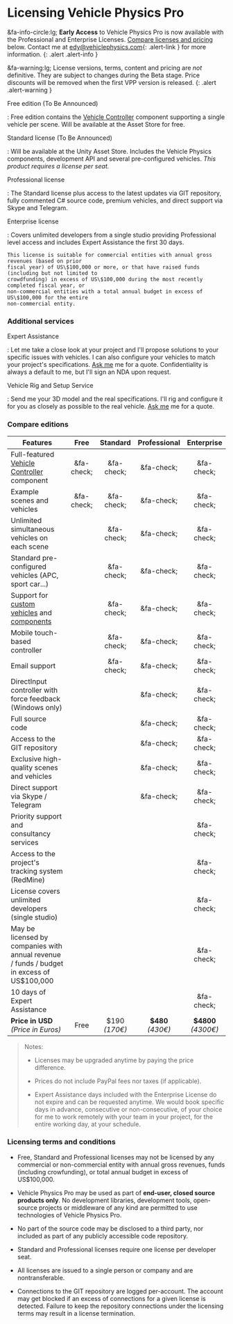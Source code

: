 # Licensing Vehicle Physics Pro

&fa-info-circle:lg; **Early Access** to Vehicle Physics Pro is now available with the Professional
and Enterprise Licenses. [Compare licenses and pricing](#compare-editions) below. Contact me at
[edy@vehiclephysics.com](mailto:edy@vehiclephysics.com){: .alert-link } for more information.
{: .alert .alert-info }

&fa-warning:lg; License versions, terms, content and pricing are _not_ definitive. They are subject
to changes during the Beta stage. Price discounts will be removed when the first VPP version is
released.
{: .alert .alert-warning }

Free edition (To Be Announced)

:	Free edition contains the [Vehicle Controller](/components/vehicle-controller.md) component
	supporting a single vehicle per scene. Will be available at the Asset Store for free.

Standard license (To Be Announced)

:	Will be available at the Unity Asset Store. Includes the Vehicle Physics components,
	development API and several pre-configured vehicles. _This product requires a license per seat._

Professional license

:	The Standard license plus access to the latest updates via GIT repository, fully commented C#
	source code, premium vehicles, and direct support via Skype and Telegram.

Enterprise license

:	Covers unlimited developers from a single studio providing Professional level access and
	includes Expert Assistance the first 30 days.

	This license is suitable for commercial entities with annual gross revenues (based on prior
	fiscal year) of US\$100,000 or more, or that have raised funds (including but not limited to
	crowdfunding) in excess of US\$100,000 during the most recently completed fiscal year, or
	non-commercial entities with a total annual budget in excess of US\$100,000 for the entire
	non-commercial entity.

### Additional services

Expert Assistance

:	Let me take a close look at your project and I'll propose solutions to your specific issues
	with vehicles. I can also configure your vehicles to match your project's specifications.
	[Ask me](mailto:edy@vehiclephysics.com) me for a quote. Confidentiality is always a default
	to me, but I'll sign an NDA upon request.

Vehicle Rig and Setup Service

:	Send me your 3D model and the real specifications. I'll rig and configure it for you as closely
	as possible to the real vehicle. [Ask me](mailto:edy@vehiclephysics.com) me for a quote.


### Compare editions

| Features | <center>Free</center> | <center>Standard</center> | <center>Professional</center> | <center>Enterprise</center> |
|----------|:----:|:--------:|:------------:|:----:|
Full-featured [Vehicle Controller](/components/vehicle-controller.md) component	| &fa-check;	| &fa-check;	| &fa-check; | &fa-check;	|
Example scenes and vehicles		 						| &fa-check; | &fa-check; | &fa-check; | &fa-check; |
Unlimited simultaneous vehicles on each scene			|	| &fa-check; | &fa-check; | &fa-check;	|
Standard pre-configured vehicles (APC, sport car...)	|	| &fa-check; | &fa-check; | &fa-check;	|
Support for [custom vehicles](/advanced/custom-vehicles/) and [components](/advanced/custom-blocks/) 				|	| &fa-check; | &fa-check; | &fa-check;	|
Mobile touch-based controller							|	| &fa-check; | &fa-check; | &fa-check;	|
Email support											|	| &fa-check;	| &fa-check;	| &fa-check;	|
DirectInput controller with force feedback (Windows only)|	|	| &fa-check; | &fa-check;	|
Full source code										|	|	| &fa-check; | &fa-check;	|
Access to the GIT repository							|	|	| &fa-check;	| &fa-check;	|
Exclusive high-quality scenes and vehicles				|	|	| &fa-check; | &fa-check;	|
Direct support via Skype / Telegram						|	| 	| &fa-check;	| &fa-check;	|
Priority support and consultancy services				|	| 	| 	| &fa-check;	|
Access to the project's tracking system (RedMine)		|	| 	| 	| &fa-check;	|
License covers unlimited developers (single studio)		|	| 	|	| &fa-check;	|
May be licensed by companies with annual revenue / funds / budget in excess of US\$100,000	|	| 	|	| &fa-check;	|
10 days of Expert Assistance							|	|	|	| &fa-check;	|
**Price in USD**<br>_(Price in Euros)_										| Free | $190<br>_(170€)_ | **$480**<br>_(430€)_ | **$4800**<br>_(4300€)_ |

> Notes:
>
> - Licenses may be upgraded anytime by paying the price difference.
>
> - Prices do not include PayPal fees nor taxes (if applicable).
>
> - Expert Assistance days included with the Enterprise License do not expire and can be requested
>	anytime. We would book specific days in advance, consecutive or non-consecutive, of your
>	choice for me to work remotely with your team in your project, for the entire working day, at
>	your schedule.

### Licensing terms and conditions

- Free, Standard and Professional licenses may not be licensed by any commercial or non-commercial
	entity with annual gross revenues, funds (including crowfunding), or total annual budget in
	excess of US\$100,000.

- Vehicle Physics Pro may be used as part of **end-user, closed source products only**. No
	development libraries, development tools, open-source projects or middleware of any kind are
	permitted to use technologies of Vehicle Physics Pro.

- No part of the source code may be disclosed to a third party, nor included as part of any
	publicly accessible code repository.

- Standard and Professional licenses require one license per developer seat.

- All licenses are issued to a single person or company and are nontransferable.

- Connections to the GIT repository are logged per-account. The account may get blocked if an
	excess of connections for a given license is detected. Failure to keep the repository
	connections under the licensing terms may result in a license termination.
